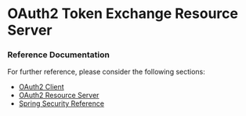 # OAuth2 Token Exchange Resource Server

### Reference Documentation

For further reference, please consider the following sections:

* [OAuth2 Client](https://docs.spring.io/spring-boot/3.5.0-RC1/reference/web/spring-security.html#web.security.oauth2.client)
* [OAuth2 Resource Server](https://docs.spring.io/spring-boot/3.5.0-RC1/reference/web/spring-security.html#web.security.oauth2.server)
* [Spring Security Reference](https://docs.spring.io/spring-security/reference/index.html)
 
